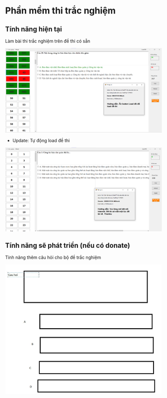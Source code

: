 # Phần mềm thi trắc nghiệm





## Tính năng hiện tại

Làm bài thi trắc nghiệm trên đề thi có sẵn

![image-20230524100337540](./image/image-20230524100337540.png)



- Update: Tự động load đề thi 

![image-20230524230714308](./image/image-20230524230714308.png)



## Tính năng sẽ phát triển (nếu có donate)

Tính năng thêm câu hỏi cho bộ đề trắc nghiệm

![image-20230524100251042](./image/image-20230524100251042.png)



